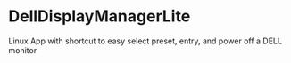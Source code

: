# DellDisplayManagerLite
Linux App with shortcut to easy select preset, entry, and power off a DELL monitor
